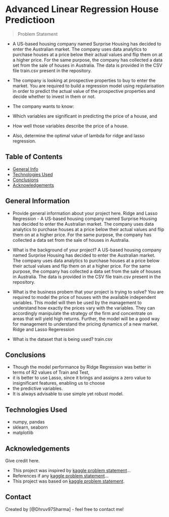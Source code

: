 # Advanced Linear Regression House Predictioon
> Problem Statement
- A US-based housing company named Surprise Housing has decided to enter the Australian market. The company uses data analytics to purchase houses at a price below their actual values and flip them on at a higher price. For the same purpose, the company has collected a data set from the sale of houses in Australia. The data is provided in the CSV file train.csv present in the repository.

- The company is looking at prospective properties to buy to enter the market. You are required to build a regression model using regularisation in order to predict the actual value of the prospective properties and decide whether to invest in them or not.

- The company wants to know:

- Which variables are significant in predicting the price of a house, and

- How well those variables describe the price of a house.

- Also, determine the optimal value of lambda for ridge and lasso regression.


## Table of Contents
* [General Info](#general-information)
* [Technologies Used](#technologies-used)
* [Conclusions](#conclusions)
* [Acknowledgements](#acknowledgements)

<!-- You can include any other section that is pertinent to your problem -->

## General Information
- Provide general information about your project here.
Ridge and Lasso Regression - A US-based housing company named Surprise Housing has decided to enter the Australian market. The company uses data analytics to purchase houses at a price below their actual values and flip them on at a higher price. For the same purpose, the company has collected a data set from the sale of houses in Australia.

- What is the background of your project?
A US-based housing company named Surprise Housing has decided to enter the Australian market. The company uses data analytics to purchase houses at a price below their actual values and flip them on at a higher price. For the same purpose, the company has collected a data set from the sale of houses in Australia. The data is provided in the CSV file train.csv present in the repository.

- What is the business probem that your project is trying to solve?
You are required to model the price of houses with the available independent variables. This model will then be used by the management to understand how exactly the prices vary with the variables. They can accordingly manipulate the strategy of the firm and concentrate on areas that will yield high returns. Further, the model will be a good way for management to understand the pricing dynamics of a new market. Ridge and Lasso Regeression

- What is the dataset that is being used?
train.csv

<!-- You don't have to answer all the questions - just the ones relevant to your project. -->

## Conclusions
- Though the model performance by Ridge Regression was better in terms of R2 values of Train and Test,
- it is better to use Lasso, since it brings and assigns a zero value to insignificant features, enabling us to choose
- the predictive variables.
- It is always advisable to use simple yet robust model.

<!-- You don't have to answer all the questions - just the ones relevant to your project. -->


## Technologies Used
- numpy, pandas
- sklearn, seaborn
- matplotlib

<!-- As the libraries versions keep on changing, it is recommended to mention the version of library used in this project -->

## Acknowledgements
Give credit here.
- This project was inspired by [kaggle problem statement](https://www.kaggle.com/code/rania92/house-price-prediction-using-ridge-and-lasso/notebook)...
- References if any [kaggle problem statement](https://www.kaggle.com/code/rania92/house-price-prediction-using-ridge-and-lasso/notebook)...
- This project was based on [kaggle problem statement](https://www.kaggle.com/code/rania92/house-price-prediction-using-ridge-and-lasso/notebook).


## Contact
Created by [@Dhruv97Sharma] - feel free to contact me!


<!-- Optional -->
<!-- ## License -->
<!-- This project is open source and available under the [... License](). -->

<!-- You don't have to include all sections - just the one's relevant to your project -->